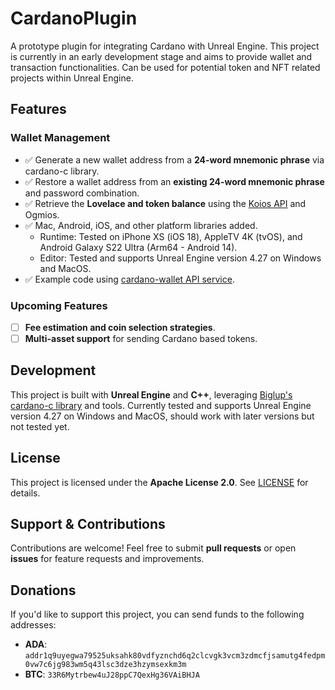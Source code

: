 ﻿# CardanoPlugin

A prototype plugin for integrating Cardano with Unreal Engine. This project is currently in an early development stage and aims to provide wallet and transaction functionalities. Can be used for potential token and NFT related projects within Unreal Engine.

## Features

### Wallet Management
- ✅ Generate a new wallet address from a **24-word mnemonic phrase** via cardano-c library.
- ✅ Restore a wallet address from an **existing 24-word mnemonic phrase** and password combination.
- ✅ Retrieve the **Lovelace and token balance** using the [Koios API](https://api.koios.rest) and Ogmios.
- ✅ Mac, Android, iOS, and other platform libraries added.
  - Runtime: Tested on iPhone XS (iOS 18), AppleTV 4K (tvOS), and Android Galaxy S22 Ultra (Arm64 - Android 14).
  - Editor: Tested and supports Unreal Engine version 4.27 on Windows and MacOS.
- ✅ Example code using [cardano-wallet API service](https://github.com/cardano-foundation/cardano-wallet).

### Upcoming Features
- [ ] **Fee estimation and coin selection strategies**.
- [ ] **Multi-asset support** for sending Cardano based tokens.

## Development

This project is built with **Unreal Engine** and **C++**, leveraging [Biglup's cardano-c library](https://github.com/Biglup/cardano-c) and tools. Currently tested and supports Unreal Engine version 4.27 on Windows and MacOS, should work with later versions but not tested yet.

## License

This project is licensed under the **Apache License 2.0**. See [LICENSE](LICENSE) for details.

## Support & Contributions

Contributions are welcome! Feel free to submit **pull requests** or open **issues** for feature requests and improvements.

## Donations

If you'd like to support this project, you can send funds to the following addresses:

- **ADA**: `addr1q9uyegwa79525uksahk80vdfyznchd6q2clcvgk3vcm3zdmcfjsamutg4fedpm0vw7c6jg983wm5q43lsc3dze3hzymsexkm3m`
- **BTC**: `33R6Mytrbew4uJ28ppC7QexHg36VAiBHJA`